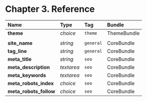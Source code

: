 # Chapter 3. Reference

| Name | Type | Tag | Bundle |
| :--- | :--- | :--- | :--- |
| **theme** | _choice_ | `theme` | ThemeBundle |
|  |  |  |  |
| **site\_name** | _string_ | `general` | CoreBundle |
| **tag\_line** | _string_ | `general` | CoreBundle |
| **meta\_title** | _string_ | `seo` | CoreBundle |
| **meta\_description** | _textarea_ | `seo` | CoreBundle |
| **meta\_keywords** | _textarea_ | `seo` | CoreBundle |
| **meta\_robots\_index** | _choice_ | `seo` | CoreBundle |
| **meta\_robots\_follow** | _choice_ | `seo` | CoreBundle |



